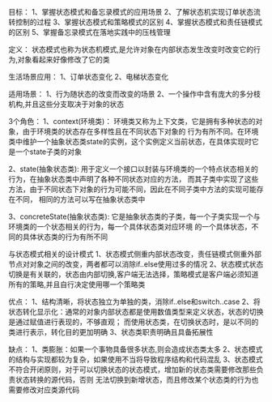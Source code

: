 目标：
1、掌握状态模式和备忘录模式的应用场景
2、了解状态机实现订单状态流转控制的过程
3、掌握状态模式和策略模式的区别
4、掌握状态模式和责任链模式的区别
5、掌握备忘录模式在落地实践中的压栈管理



定义：
状态模式也称为状态机模式,是允许对象在内部状态发生改变时改变它的行为,对象看起来好像修改了它的类

生活场景应用：
1、订单状态变化
2、电梯状态变化

适用场景：
1、行为随状态的改变而改变的场景
2、一个操作中含有庞大的多分枝机构,并且这些分支取决于对象的状态


3个角色：
1、context(环境类)：
环境类又称为上下文类，它是拥有多种状态的对象，由于环境类的状态存在多样性且在不同状态下对象的
行为有所不同。在环境类中维护一个抽象状态类state的实例，这个实例定义当前状态，在具体实现时它
是一个state子类的对象

2、state(抽象状态类):
  用于定义一个接口以封装与环境类的一个特点状态相关的行为，在抽象状态类中声明了各种不同状态对应的方法，
而其子类中实现了这些方法，由于不同状态下对象的行为可能不同，因此在不同子类中方法的实现可能存在不同，
相同的方法可以写在抽象状态类中

3、concreteState(抽象状态类):
它是抽象状态类的子类，每一个子类实现一个与环境类的一个状态相关的行为，每一个具体状态类对应环境
的一个具体状态，不同的具体状态类的行为有所不同

与状态模式相关的设计模式
1、状态模式侧重内部状态改变，责任链模式侧重外部节点对对象之间的改变，两者都可以消除if..else使用过多的情况
2、状态模式状态切换是有关联的，状态由内部切换,客户端无法选择，策略模式是客户端必须知道所有的策略,并且自行决定使用哪一个策略类


优点：
1、结构清晰，将状态独立为单独的类，消除if..else和switch..case
2、将状态转化显示化：通常的对象内部状态都是使用数值类型来定义状态，状态的切换是通过赋值进行表现的，不够直观；
而使用状态类，在切换状态时，是以不同的类进行表示，转化目的更加明确
3、状态类职责明确且具备拓展性

缺点：
1、类膨胀：如果一个事物具备很多状态,则会造成状态类太多
2、状态模式的结构与实现都较为复杂，如果使用不当将导致程序结构和代码混乱
3、状态模式不符合开闭原则，对于可以切换状态的状态模式，增加新的状态类需要修改那些负责状态转换的源代码，否则
无法切换到新增状态，而且修改某个状态类的行为也需要修改对应类源代码

